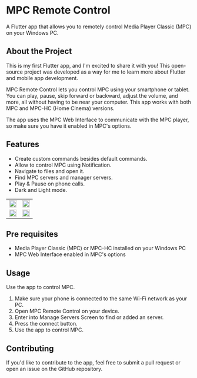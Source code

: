 # MPC Remote Control

A Flutter app that allows you to remotely control Media Player Classic (MPC) on your Windows PC.


## About the Project
This is my first Flutter app, and I'm excited to share it with you! This open-source project was developed as a way for me to learn more about Flutter and mobile app development.

MPC Remote Control lets you control MPC using your smartphone or tablet. You can play, pause, skip forward or backward, adjust the volume, and more, all without having to be near your computer. This app works with both MPC and MPC-HC (Home Cinema) versions.

The app uses the MPC Web Interface to communicate with the MPC player, so make sure you have it enabled in MPC's options.

## Features
- Create custom commands besides default commands.
- Allow to control MPC using Notification.
- Navigate to files and open it.
- Find MPC servers and manager servers.
- Play & Pause on phone calls.
- Dark and Light mode.

|       |       |
|:------|------:|
<img src="https://user-images.githubusercontent.com/74125222/236629281-e3fa5b29-81fc-495c-86b4-97054485d741.gif" width="100%">|<img src="https://user-images.githubusercontent.com/74125222/236630345-336449b0-4b31-48f7-bb5a-a4a4bdc2e8c3.gif" width="100%">
<img src="https://user-images.githubusercontent.com/74125222/236630830-39472fb8-34bb-48f3-8000-cb07ef11a259.gif" width="100%">|<img src="https://user-images.githubusercontent.com/74125222/236628499-7af30f3f-d11e-436d-bf3d-a88ecd270594.gif" width="100%">|



## Pre requisites
- Media Player Classic (MPC) or MPC-HC installed on your Windows PC
- MPC Web Interface enabled in MPC's options


## Usage
Use the app to control MPC.
1. Make sure your phone is connected to the same Wi-Fi network as your PC.
2. Open MPC Remote Control on your device.
3. Enter into Manage Servers Screen to find or added an server.
4. Press the connect button.
5. Use the app to control MPC.



## Contributing
If you'd like to contribute to the app, feel free to submit a pull request or open an issue on the GitHub repository.
